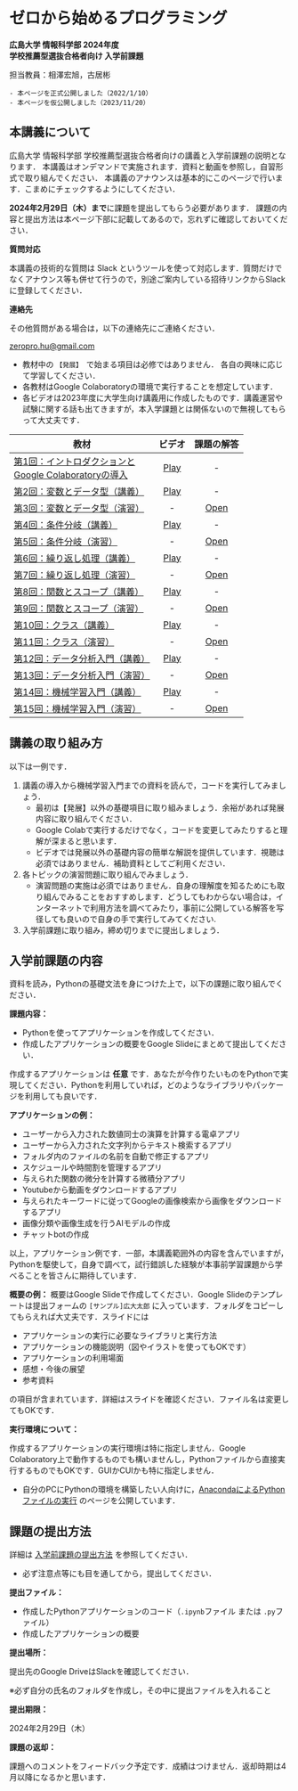 # ゼロから始めるプログラミング

**広島大学 情報科学部 2024年度**<br>
**学校推薦型選抜合格者向け 入学前課題**

担当教員：相澤宏旭，古居彬

````{card} お知らせ
- 本ページを正式公開しました（2022/1/10）
- 本ページを仮公開しました（2023/11/20）

````

## 本講義について

広島大学 情報科学部 学校推薦型選抜合格者向けの講義と入学前課題の説明となります．
本講義はオンデマンドで実施されます．資料と動画を参照し，自習形式で取り組んでください．
本講義のアナウンスは基本的にこのページで行います．こまめにチェックするようにしてください．

**2024年2月29日（木）まで**に課題を提出してもらう必要があります．
課題の内容と提出方法は本ページ下部に記載してあるので，忘れずに確認しておいてください．

**質問対応**

本講義の技術的な質問は Slack というツールを使って対応します．質問だけでなくアナウンス等も併せて行うので，別途ご案内している招待リンクからSlackに登録してください．

**連絡先**

その他質問がある場合は，以下の連絡先にご連絡ください．

zeropro.hu@gmail.com


- 教材中の `【発展】 `で始まる項目は必修ではありません． 各自の興味に応じて学習してください．
- 各教材はGoogle Colaboratoryの環境で実行することを想定しています．
- 各ビデオは2023年度に大学生向け講義用に作成したものです．講義運営や試験に関する話も出てきますが，本入学課題とは関係ないので無視してもらって大丈夫です．

| 教材 | ビデオ | 課題の解答 |
| ---- | :----: | :----: | 
| [第1回：イントロダクションと<br>Google Colaboratoryの導入](docs/01/introduction_and_setup.ipynb) | [Play](https://youtu.be/glnqTywph_o) | - |
| [第2回：変数とデータ型（講義）](docs/02/variables_and_data_types.ipynb) | [Play](https://youtu.be/2_AAvgfWeOM) | - | 
| [第3回：変数とデータ型（演習）](docs/03/exercise_variables_and_data_types.ipynb)  | - | [Open](docs/03_ans/answer_variables_and_data_types.ipynb) |
| [第4回：条件分岐（講義）](docs/04/conditional_branch.ipynb) | [Play](https://youtu.be/lCBqvETrbHI) | - |
| [第5回：条件分岐（演習）](docs/05/exercise_conditional_branch.ipynb) | - | [Open](docs/05_ans/answer_conditional_branch.ipynb) |
| [第6回：繰り返し処理（講義）](docs/06/loops.ipynb) | [Play](https://youtu.be/msyS1w1p1Kc) | - |
| [第7回：繰り返し処理（演習）](docs/07/exercise_loops.ipynb)  | - | [Open](docs/07_ans/answer_loops.ipynb) | 
| [第8回：関数とスコープ（講義）](docs/08/functions_and_scope.ipynb) | [Play](https://youtu.be/LIg_xSdXM6U) | - | 
| [第9回：関数とスコープ（演習）](docs/09/exercise_functions_and_scope.ipynb) | - | [Open](docs/09_ans/answer_functions_and_scope.ipynb) | 
| [第10回：クラス（講義）](docs/10/class.ipynb) | [Play](https://youtu.be/v5iuj0GzAE0) | - | 
| [第11回：クラス（演習）](docs/11/exercise_class.ipynb)  | - | [Open](docs/11_ans/answer_class.ipynb) | 
| [第12回：データ分析入門（講義）](docs/12/introduction_to_data_analysis.ipynb) | [Play](https://youtu.be/INzjqed_lCw) | - | 
| [第13回：データ分析入門（演習）](docs/13/exercise_introduction_to_data_analysis.ipynb)  | - | [Open](docs/13_ans/answer_introduction_to_data_analysis.ipynb) | 
| [第14回：機械学習入門（講義）](docs/14/introduction_to_machine_learning.ipynb) | [Play](https://youtu.be/DSf0xKEnh6o) | - |
| [第15回：機械学習入門（演習）](docs/15/exercise_introduction_to_machine_learning.ipynb)  | - | [Open](docs/15_ans/answer_introduction_to_machine_learning.ipynb) |

## 講義の取り組み方

以下は一例です．

1. 講義の導入から機械学習入門までの資料を読んで，コードを実行してみましょう．
    - 最初は【発展】以外の基礎項目に取り組みましょう．余裕があれば発展内容に取り組んでください．
    - Google Colabで実行するだけでなく，コードを変更してみたりすると理解が深まると思います．
    - ビデオでは発展以外の基礎内容の簡単な解説を提供しています．視聴は必須ではありません．補助資料としてご利用ください．
2. 各トピックの演習問題に取り組んでみましょう．
    - 演習問題の実施は必須ではありません．自身の理解度を知るためにも取り組んでみることをおすすめします．どうしてもわからない場合は，インターネットで利用方法を調べてみたり，事前に公開している解答を写径しても良いので自身の手で実行してみてください. 
3. 入学前課題に取り組み，締め切りまでに提出しましょう．

## 入学前課題の内容

資料を読み，Pythonの基礎文法を身につけた上で，以下の課題に取り組んでください．

**課題内容：**

- Pythonを使ってアプリケーションを作成してください．
- 作成したアプリケーションの概要をGoogle Slideにまとめて提出してください．

作成するアプリケーションは **任意** です．あなたが今作りたいものをPythonで実現してください．Pythonを利用していれば，どのようなライブラリやパッケージを利用しても良いです．

**アプリケーションの例：**

- ユーザーから入力された数値同士の演算を計算する電卓アプリ
- ユーザーから入力された文字列からテキスト検索するアプリ
- フォルダ内のファイルの名前を自動で修正するアプリ
- スケジュールや時間割を管理するアプリ
- 与えられた関数の微分を計算する微積分アプリ
- Youtubeから動画をダウンロードするアプリ
- 与えられたキーワードに従ってGoogleの画像検索から画像をダウンロードするアプリ
- 画像分類や画像生成を行うAIモデルの作成
- チャットbotの作成

以上，アプリケーション例です．一部，本講義範囲外の内容を含んでいますが，Pythonを駆使して，自身で調べて，試行錯誤した経験が本事前学習課題から学べることを皆さんに期待しています．

**概要の例：**
概要はGoogle Slideで作成してください．Google Slideのテンプレートは提出フォームの `[サンプル]広大太郎` に入っています．フォルダをコピーしてもらえれば大丈夫です．スライドには
- アプリケーションの実行に必要なライブラリと実行方法
- アプリケーションの機能説明（図やイラストを使ってもOKです）
- アプリケーションの利用場面
- 感想・今後の展望
- 参考資料

の項目が含まれています．詳細はスライドを確認ください．ファイル名は変更してもOKです．

**実行環境について：**

作成するアプリケーションの実行環境は特に指定しません．Google Colaboratory上で動作するものでも構いませんし，Pythonファイルから直接実行するものでもOKです．GUIかCUIかも特に指定しません．

- 自分のPCにPythonの環境を構築したい人向けに，[AnacondaによるPythonファイルの実行](docs/anaconda_python/anaconda_python.md) のページを公開しています．

## 課題の提出方法

詳細は [入学前課題の提出方法](docs/submission/submission.md) を参照してください．
  - 必ず注意点等にも目を通してから，提出してください．

**提出ファイル：**

- 作成したPythonアプリケーションのコード（`.ipynb`ファイル または `.py`ファイル）
- 作成したアプリケーションの概要

**提出場所：**

提出先のGoogle DriveはSlackを確認してください．

※必ず自分の氏名のフォルダを作成し，その中に提出ファイルを入れること

**提出期限：**

2024年2月29日（木）

**課題の返却：**

課題へのコメントをフィードバック予定です．成績はつけません．返却時期は4月以降になるかと思います．